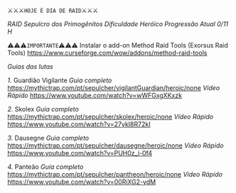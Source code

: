⚔⚔⚔```HOJE É DIA DE RAID```⚔⚔⚔

_RAID_ *Sepulcro dos Primogênitos*
_Dificuldade_ *Heróico*
_Progressão Atual_ *0/11 H*

⚠⚠⚠```IMPORTANTE```⚠⚠⚠
Instalar o add-on Method Raid Tools (Exorsus Raid Tools)
https://www.curseforge.com/wow/addons/method-raid-tools

*Guias das lutas*

_1._ Guardião Vigilante
_Guia completo_
https://mythictrap.com/pt/sepulcher/vigilantGuardian/heroic/none
_Vídeo Rápido_
https://www.youtube.com/watch?v=wWFGxgXKxzk

_2._ Skolex
_Guia completo_
https://mythictrap.com/pt/sepulcher/skolex/heroic/none
_Vídeo Rápido_
https://www.youtube.com/watch?v=27ykI8R72kI

_3._ Dausegne
_Guia completo_
https://mythictrap.com/pt/sepulcher/dausegne/heroic/none
_Vídeo Rápido_
https://www.youtube.com/watch?v=PUH0z_i-0f4

_4._ Panteão
_Guia completo_
https://mythictrap.com/pt/sepulcher/pantheon/heroic/none
_Vídeo Rápido_
https://www.youtube.com/watch?v=00RiXG2-ydM